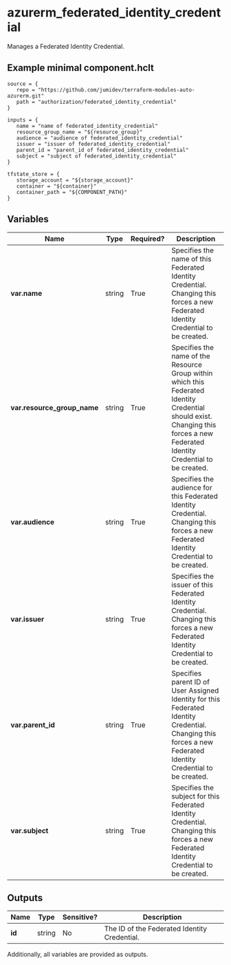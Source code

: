 # azurerm_federated_identity_credential

Manages a Federated Identity Credential.

## Example minimal component.hclt

```hcl
source = {
   repo = "https://github.com/jumidev/terraform-modules-auto-azurerm.git" 
   path = "authorization/federated_identity_credential" 
}

inputs = {
   name = "name of federated_identity_credential" 
   resource_group_name = "${resource_group}" 
   audience = "audience of federated_identity_credential" 
   issuer = "issuer of federated_identity_credential" 
   parent_id = "parent_id of federated_identity_credential" 
   subject = "subject of federated_identity_credential" 
}

tfstate_store = {
   storage_account = "${storage_account}" 
   container = "${container}" 
   container_path = "${COMPONENT_PATH}" 
}

```

## Variables

| Name | Type | Required? |  Description |
| ---- | ---- | --------- |  ----------- |
| **var.name** | string | True | Specifies the name of this Federated Identity Credential. Changing this forces a new Federated Identity Credential to be created. | 
| **var.resource_group_name** | string | True | Specifies the name of the Resource Group within which this Federated Identity Credential should exist. Changing this forces a new Federated Identity Credential to be created. | 
| **var.audience** | string | True | Specifies the audience for this Federated Identity Credential. Changing this forces a new Federated Identity Credential to be created. | 
| **var.issuer** | string | True | Specifies the issuer of this Federated Identity Credential. Changing this forces a new Federated Identity Credential to be created. | 
| **var.parent_id** | string | True | Specifies parent ID of User Assigned Identity for this Federated Identity Credential. Changing this forces a new Federated Identity Credential to be created. | 
| **var.subject** | string | True | Specifies the subject for this Federated Identity Credential. Changing this forces a new Federated Identity Credential to be created. | 



## Outputs

| Name | Type | Sensitive? | Description |
| ---- | ---- | --------- | --------- |
| **id** | string | No  | The ID of the Federated Identity Credential. | 

Additionally, all variables are provided as outputs.
